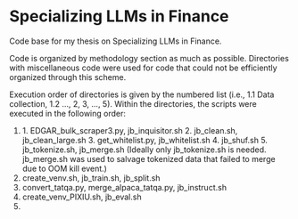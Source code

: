 # Specializing LLMs in Finance

Code base for my thesis on Specializing LLMs in Finance.





Code is organized by methodology section as much as possible. Directories with miscellaneous code were used for code that could not be efficiently organized through this scheme.



Execution order of directories is given by the numbered list (i.e., 1.1 Data collection, 1.2 ..., 2, 3, ..., 5). Within the directories, the scripts were executed in the following order:



1. 1\. EDGAR\_bulk\_scraper3.py, jb\_inquisitor.sh
   2. jb\_clean.sh, jb\_clean\_large.sh
   3. get\_whitelist.py, jb\_whitelist.sh
   4. jb\_shuf.sh
   5. jb\_tokenize.sh, jb\_merge.sh (Ideally only jb\_tokenize.sh is needed. jb\_merge.sh was used to salvage tokenized data that failed to merge due to OOM kill event.)
2. create\_venv.sh, jb\_train.sh, jb\_split.sh
3. convert\_tatqa.py, merge\_alpaca\_tatqa.py, jb\_instruct.sh
4. create\_venv\_PIXIU.sh, jb\_eval.sh
5. 
